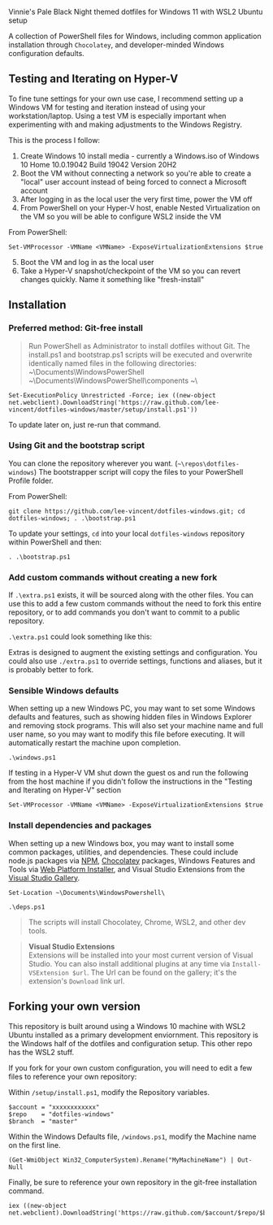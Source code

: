 ﻿﻿Vinnie's Pale Black Night themed dotfiles for Windows 11 with WSL2 Ubuntu setup

A collection of PowerShell files for Windows, including common application installation through `Chocolatey`, and developer-minded Windows configuration defaults.


## Testing and Iterating on Hyper-V

To fine tune settings for your own use case, I recommend setting up a Windows VM for testing and iteration instead of using your workstation/laptop. Using a test VM is especially important when experimenting with and making adjustments to the Windows Registry.

This is the process I follow:

1. Create Windows 10 install media - currently a Windows.iso of Windows 10 Home 10.0.19042 Build 19042 Version 20H2
2. Boot the VM without connecting a network so you're able to create a "local" user account instead of being forced to connect a Microsoft account
3. After logging in as the local user the very first time, power the VM off
4. From PowerShell on your Hyper-V host, enable Nested Virtualization on the VM so you will be able to configure WSL2 inside the VM

From PowerShell:
```posh
Set-VMProcessor -VMName <VMName> -ExposeVirtualizationExtensions $true
```
5. Boot the VM and log in as the local user
6. Take a Hyper-V snapshot/checkpoint of the VM so you can revert changes quickly. Name it something like "fresh-install"


## Installation

### Preferred method: Git-free install

> Run PowerShell as Administrator to install dotfiles without Git.
> The install.ps1 and bootstrap.ps1 scripts will be executed and
> overwrite identically named files in the following directories:
> ~\Documents\WindowsPowerShell
> ~\Documents\WindowsPowerShell\components
> ~\

```posh
Set-ExecutionPolicy Unrestricted -Force; iex ((new-object net.webclient).DownloadString('https://raw.github.com/lee-vincent/dotfiles-windows/master/setup/install.ps1'))
```

To update later on, just re-run that command.

### Using Git and the bootstrap script

You can clone the repository wherever you want. (`~\repos\dotfiles-windows`) The bootstrapper script will copy the files to your PowerShell Profile folder.

From PowerShell:
```posh
git clone https://github.com/lee-vincent/dotfiles-windows.git; cd dotfiles-windows; . .\bootstrap.ps1
```

To update your settings, `cd` into your local `dotfiles-windows` repository within PowerShell and then:

```posh
. .\bootstrap.ps1
```

### Add custom commands without creating a new fork

If `.\extra.ps1` exists, it will be sourced along with the other files. You can use this to add a few custom commands without the need to fork this entire repository, or to add commands you don't want to commit to a public repository.

`.\extra.ps1` could look something like this:

Extras is designed to augment the existing settings and configuration. You could also use `./extra.ps1` to override settings, functions and aliases, but it is probably better to fork.

### Sensible Windows defaults

When setting up a new Windows PC, you may want to set some Windows defaults and features, such as showing hidden files in Windows Explorer and removing stock programs. This will also set your machine name and full user name, so you may want to modify this file before executing. It will automatically restart the machine upon completion.

```posh
.\windows.ps1
```

If testing in a Hyper-V VM shut down the guest os and run the following from the host machine if you didn't follow the instructions in the "Testing and Iterating on Hyper-V" section

```posh
Set-VMProcessor -VMName <VMName> -ExposeVirtualizationExtensions $true
```

### Install dependencies and packages

When setting up a new Windows box, you may want to install some common packages, utilities, and dependencies. These could include node.js packages via [NPM](https://www.npmjs.org), [Chocolatey](http://chocolatey.org/) packages, Windows Features and Tools via [Web Platform Installer](https://www.microsoft.com/web/downloads/platform.aspx), and Visual Studio Extensions from the [Visual Studio Gallery](http://visualstudiogallery.msdn.microsoft.com/).

```posh
Set-Location ~\Documents\WindowsPowershell\
```

```posh
.\deps.ps1
```

> The scripts will install Chocolatey, Chrome, WSL2, and other dev tools.

> **Visual Studio Extensions**  
> Extensions will be installed into your most current version of Visual Studio. You can also install additional plugins at any time via `Install-VSExtension $url`. The Url can be found on the gallery; it's the extension's `Download` link url.



## Forking your own version

This repository is built around using a Windows 10 machine with WSL2 Ubuntu installed as a primary development enviornment. This repository is the Windows half of the dotfiles and configuration setup. This other repo has the WSL2 stuff.

If you fork for your own custom configuration, you will need to edit a few files to reference your own repository:

Within `/setup/install.ps1`, modify the Repository variables.
```posh
$account = "xxxxxxxxxxxx"
$repo    = "dotfiles-windows"
$branch  = "master"
```

Within the Windows Defaults file, `/windows.ps1`, modify the Machine
name on the first line.
```posh
(Get-WmiObject Win32_ComputerSystem).Rename("MyMachineName") | Out-Null
```

Finally, be sure to reference your own repository in the git-free installation command.
```posh
iex ((new-object net.webclient).DownloadString('https://raw.github.com/$account/$repo/$branch/setup/install.ps1'))
```